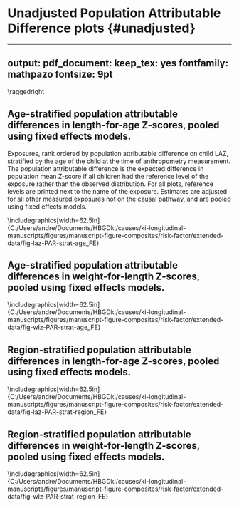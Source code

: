# Unadjusted Population Attributable Difference plots {#unadjusted}

---
output:
  pdf_document:
    keep_tex: yes
fontfamily: mathpazo
fontsize: 9pt
---

\raggedright



## Age-stratified population attributable differences in length-for-age Z-scores, pooled using fixed effects models.

Exposures, rank ordered by population attributable difference on child LAZ, stratified by the age of the child at the time of anthropometry measurement. The population attributable difference is the expected difference in population mean Z-score if all children had the reference level of the exposure rather than the observed distribution. For all plots, reference levels are printed next to the name of the exposure. Estimates are adjusted for all other measured exposures not on the causal pathway, and are pooled using fixed effects models.
 


\includegraphics[width=62.5in]{C:/Users/andre/Documents/HBGDki/causes/ki-longitudinal-manuscripts/figures/manuscript-figure-composites/risk-factor/extended-data/fig-laz-PAR-strat-age_FE} 

## Age-stratified population attributable differences in weight-for-length Z-scores, pooled using fixed effects models.


\includegraphics[width=62.5in]{C:/Users/andre/Documents/HBGDki/causes/ki-longitudinal-manuscripts/figures/manuscript-figure-composites/risk-factor/extended-data/fig-wlz-PAR-strat-age_FE} 

## Region-stratified population attributable differences in length-for-age Z-scores, pooled using fixed effects models.


\includegraphics[width=62.5in]{C:/Users/andre/Documents/HBGDki/causes/ki-longitudinal-manuscripts/figures/manuscript-figure-composites/risk-factor/extended-data/fig-laz-PAR-strat-region_FE} 

## Region-stratified population attributable differences in weight-for-length Z-scores, pooled using fixed effects models.


\includegraphics[width=62.5in]{C:/Users/andre/Documents/HBGDki/causes/ki-longitudinal-manuscripts/figures/manuscript-figure-composites/risk-factor/extended-data/fig-wlz-PAR-strat-region_FE} 


